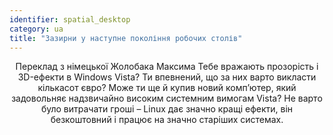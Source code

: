 ```yaml
---
identifier: spatial_desktop
category: ua
title: "Зазирни у наступне покоління робочих столів"
---
```

<p align="center">Переклад з німецької Жолобака Максима
Тебе вражають прозорість і 3D-ефекти в Windows Vista? Ти впевнений, що за них варто викласти кількасот євро? Може ти ще й купив новий комп’ютер, який задовольняє надзвичайно високим системним вимогам Vista? Не варто було витрачати гроші – Linux дає значно кращі ефекти, він безкоштовний і працює на значно старіших системах.

<? all_video_ids_from_file ();?>




